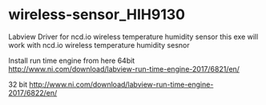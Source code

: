 # wireless-sensor_HIH9130
Labview Driver for ncd.io wireless temperature humidity sensor
this exe will work with ncd.io wireless temperature humidity sesnor 

Install run time engine from here
64bit
http://www.ni.com/download/labview-run-time-engine-2017/6821/en/

32 bit
http://www.ni.com/download/labview-run-time-engine-2017/6822/en/
